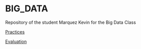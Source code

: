# BIG_DATA
Repository of the student Marquez Kevin for the Big Data Class

[Practices](https://github.com/Marquez99/BIG_DATA/tree/Unit_1/Practices)

[Evaluation](hhttps://github.com/Marquez99/BIG_DATA/tree/Unit_1/Evalution)
